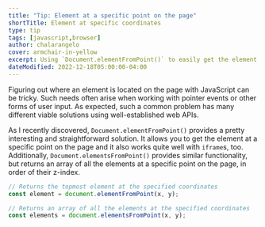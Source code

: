 ```yaml
---
title: "Tip: Element at a specific point on the page"
shortTitle: Element at specific coordinates
type: tip
tags: [javascript,browser]
author: chalarangelo
cover: armchair-in-yellow
excerpt: Using `Document.elementFromPoint()` to easily get the element at a specific point on the page.
dateModified: 2022-12-18T05:00:00-04:00
---
```


Figuring out where an element is located on the page with JavaScript can be tricky. Such needs often arise when working with pointer events or other forms of user input. As expected, such a common problem has many different viable solutions using well-established web APIs.

As I recently discovered, `Document.elementFromPoint()` provides a pretty interesting and straightforward solution. It allows you to get the element at a specific point on the page and it also works quite well with `iframe`s, too. Additionally, `Document.elementsFromPoint()` provides similar functionality, but returns an array of all the elements at a specific point on the page, in order of their z-index.

```js
// Returns the topmost element at the specified coordinates
const element = document.elementFromPoint(x, y);

// Returns an array of all the elements at the specified coordinates
const elements = document.elementsFromPoint(x, y);
```
